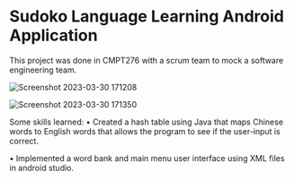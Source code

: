# Sudoko Language Learning Android Application

This project was done in CMPT276 with a scrum team to mock a software engineering team. 


![Screenshot 2023-03-30 171208](https://github.com/user-attachments/assets/8edf5ab5-4b97-409c-b26a-8d137948ef55)


![Screenshot 2023-03-30 171350](https://github.com/user-attachments/assets/aeb0a270-401e-45be-b6e3-c56f17fcb137)

Some skills learned:
• Created a hash table using Java that maps Chinese words to English words that allows the program 
  to see if the user-input is correct.
  
• Implemented a word bank and main menu user interface using XML files in android studio.
